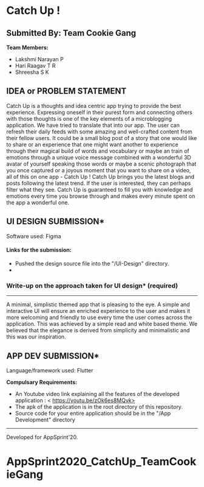 
# Catch Up !

  
## Submitted By: Team Cookie Gang

**Team Members:**
- Lakshmi Narayan P 
- Hari Raagav T R 
- Shreesha S K

## IDEA or PROBLEM STATEMENT
Catch Up is a thoughts and idea centric app trying to provide the best experience. Expressing oneself in their purest form and connecting others with those thoughts is one of the key elements of a microblogging application. We have tried to translate that into our app. The user can refresh their daily feeds with some amazing and well-crafted content from their fellow users. It could be a small blog post of a story that one would like to share or an experience that one might want another to experience through their magical build of words and vocabulary or maybe an train of emotions through a unique voice message combined with a wonderful 3D avatar of yourself speaking those words or maybe a scenic photograph that you once captured or a joyous moment that you want to share on a video, all of this on one app - Catch Up ! Catch Up brings you the latest blogs and posts following the latest trend. If the user is interested, they can perhaps filter what they see. 
Catch Up is guaranteed to fill you with knowledge and emotions every time you browse through and makes every minute spent on the app a wonderful one.


## UI DESIGN SUBMISSION*
Software used: Figma

#### Links for the submission: 
- Pushed the design source file into the "/UI-Design" directory.
-  

### Write-up on the approach taken for UI design* (required)
---
A minimal, simplistic themed app that is pleasing to the eye. A simple and interactive UI will ensure an enriched experience to the user and makes it more welcoming and friendly to use every time the user comes across the application. This was achieved by a simple read and white based theme. We believed that the elegance is derived from simplicity and minimalistic and this was our inspiration.
## APP DEV SUBMISSION*
Language/framework used: Flutter

**Compulsary Requirements:**
- An Youtube video link explaining all the features of the developed application : < https://youtu.be/zOk6es8MQvk>
- The apk of the application is in the root directory of this repository.
- Source code for your entire application should be in the "/App Development" directory

---
Developed for AppSprint'20.




# AppSprint2020_CatchUp_TeamCookieGang
